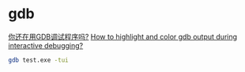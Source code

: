 # gdb

[你还在用GDB调试程序吗?](https://zhuanlan.zhihu.com/p/152274203)
[How to highlight and color gdb output during interactive debugging?](https://stackoverflow.com/questions/209534/how-to-highlight-and-color-gdb-output-during-interactive-debugging)

```bash
gdb test.exe -tui
```
